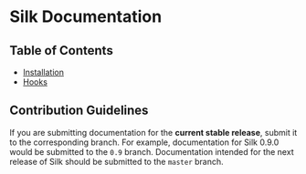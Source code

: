 # Silk Documentation

## Table of Contents
- [Installation](installation.md)
- [Hooks](hooks.md)

## Contribution Guidelines

If you are submitting documentation for the **current stable release**, submit it to the corresponding branch. For example, documentation for Silk 0.9.0 would be submitted to the `0.9` branch. Documentation intended for the next release of Silk should be submitted to the `master` branch.
